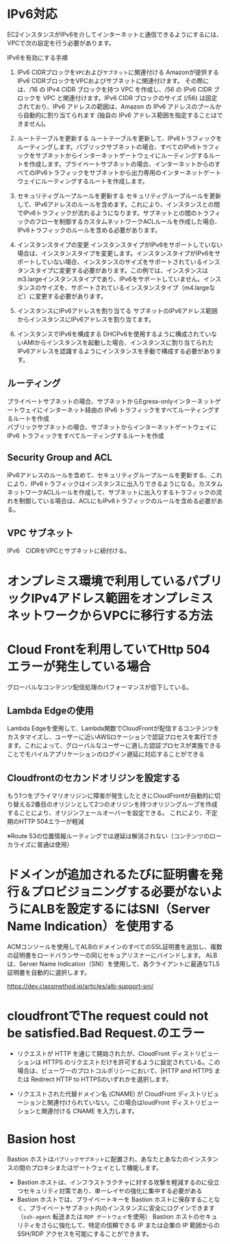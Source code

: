 # IPv6対応
EC2インスタンスがIPv6を介してインターネットと通信できるようにするには、VPCで次の設定を行う必要があります。

IPv6を有効にする手順
1. IPv6 CIDRブロックを`VPC`および`サブネット`に関連付ける
Amazonが提供するIPv6 CIDRブロックをVPCおよびサブネットに関連付けます。 
その際には、/16 の IPv4 CIDR ブロックを持つ VPC を作成し、/56 の IPv6 CIDR ブロックを VPC と関連付けます。IPv6 CIDR ブロックのサイズ (/56) は固定されており、IPv6 アドレスの範囲は、Amazon の IPv6 アドレスのプールから自動的に割り当てられます (独自の IPv6 アドレス範囲を指定することはできません)。 

1. ルートテーブルを更新する
ルートテーブルを更新して、IPv6トラフィックをルーティングします。パブリックサブネットの場合、すべてのIPv6トラフィックをサブネットからインターネットゲートウェイにルーティングするルートを作成します。プライベートサブネットの場合、インターネットからのすべてのIPv6トラフィックをサブネットから出力専用のインターネットゲートウェイにルーティングするルートを作成します。 

1. セキュリティグループルールを更新する
セキュリティグループルールを更新して、IPv6アドレスのルールを含めます。これにより、インスタンスとの間でIPv6トラフィックが流れるようになります。サブネットとの間のトラフィックのフローを制御するカスタムネットワークACLルールを作成した場合、IPv6トラフィックのルールを含める必要があります。 

1. インスタンスタイプの変更
インスタンスタイプがIPv6をサポートしていない場合は、インスタンスタイプを変更します。インスタンスタイプがIPv6をサポートしていない場合、インスタンスのサイズをサポートされているインスタンスタイプに変更する必要があります。この例では、インスタンスはm3.largeインスタンスタイプであり、IPv6をサポートしていません。インスタンスのサイズを、サポートされているインスタンスタイプ（m4.largeなど）に変更する必要があります。 

1. インスタンスにIPv6アドレスを割り当てる
サブネットのIPv6アドレス範囲からインスタンスにIPv6アドレスを割り当てます。

1. インスタンスでIPv6を構成する
DHCPv6を使用するように構成されていないAMIからインスタンスを起動した場合、インスタンスに割り当てられたIPv6アドレスを認識するようにインスタンスを手動で構成する必要があります。

## ルーティング
プライベートサブネットの場合、サブネットからEgress-onlyインターネットゲートウェイにインターネット経由の IPv6 トラフィックをすべてルーティングするルートを作成  
パブリックサブネットの場合、サブネットからインターネットゲートウェイに IPv6 トラフィックをすべてルーティングするルートを作成
## Security Group and ACL
IPv6アドレスのルールを含めて、セキュリティグループルールを更新する、これにより、IPv6トラフィックはインスタンスに出入りできるようになる。カスタムネットワークACLルールを作成して、サブネットに出入りするトラフィックの流れを制御している場合は、ACLにもIPv6トラフィックのルールを含める必要がある。

## VPC サブネット
IPv6　CIDRをVPCとサブネットに紐付ける。

# オンプレミス環境で利用しているパブリックIPv4アドレス範囲をオンプレミスネットワークからVPCに移行する方法

# Cloud Frontを利用していてHttp 504 エラーが発生している場合
グローバルなコンテンツ配信処理のパフォーマンスが低下している。
## Lambda Edgeの使用
Lambda Edgeを使用して、Lambda関数でCloudFrontが配信するコンテンツをカスタマイズし、ユーザーに近いAWSロケーションで認証プロセスを実行できます。これによって、グローバルなユーザーに適した認証プロセスが実施できることでモバイルアプリケーションのログイン遅延に対応することができる
## Cloudfrontのセカンドオリジンを設定する
もう1つをプライマリオリジンに障害が発生したときにCloudFrontが自動的に切り替える2番目のオリジンとして2つのオリジンを持つオリジングループを作成することにより、オリジンフェールオーバーを設定できる。
これにより、不定期のHTTP 504エラーが軽減

※Route 53の位置情報ルーティングでは遅延は解消されない（コンテンツのローカライズに普通は使用）

# ドメインが追加されるたびに証明書を発行＆プロビジョニングする必要がないようにALBを設定するにはSNI（Server Name Indication）を使用する
ACMコンソールを使用してALBのドメインのすべてのSSL証明書を追加し、複数の証明書をロードバランサーの同じセキュアリスナーにバインドします。
ALBは、Server Name Indication（SNI）を使用して、各クライアントに最適なTLS証明書を自動的に選択します。

https://dev.classmethod.jp/articles/alb-support-sni/

# cloudfrontでThe request could not be satisfied.Bad Request.のエラー
- リクエストが HTTP を通じて開始されたが、CloudFront ディストリビューションは HTTPS のリクエストだけを許可するように設定されている。この場合は、ビューワーのプロトコルポリシーにおいて、[HTTP and HTTPS  または Redirect HTTP to HTTPSのいずれかを選択します。

- リクエストされた代替ドメイン名 (CNAME) が CloudFront ディストリビューションと関連付けられていない。この場合はloudFront ディストリビューションと関連付ける CNAME を入力します。

# Basion host
Bastion ホストは`パブリックサブネット`に配置され、あなたとあなたのインスタンスの間のプロキシまたはゲートウェイとして機能します。
- Bastion ホストは、インフラストラクチャに対する攻撃を軽減するのに役立つセキュリティ対策であり、単一レイヤの強化に集中する必要がある
- Bastion ホストでは、プライベートキーを Bastion ホストに保存することなく、プライベートサブネット内のインスタンスに安全にログインできます（`ssh-agent` 転送または `RDP ゲートウェイ`を使用）
Bastion ホストのセキュリティをさらに強化して、特定の信頼できる IP または企業の IP 範囲からの SSH/RDP アクセスを可能にすることができます。
